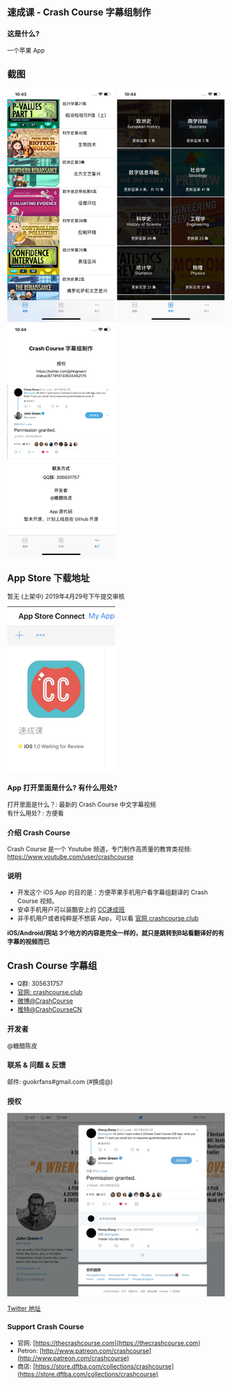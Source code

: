 ##  速成课 - Crash Course 字幕组制作

### 这是什么?
一个苹果 App

## 截图
<p align="left">
<img src="/Screenshot/newest.jpg" width="250" />
<img src="/Screenshot/serie.jpg" width="250" /> 
<img src="/Screenshot/about.jpg" width="250" />
</p>

## App Store 下载地址
暂无 (上架中)
2019年4月29号下午提交审核
<p align="left">
<img src="/Screenshot/waiting-review.jpg" width="250" />
</p>

### App 打开里面是什么? 有什么用处?  
打开里面是什么？: 最新的 Crash Course 中文字幕视频      
有什么用处?  : 方便看

### 介绍 Crash Course
Crash Course 是一个 Youtube 频道，专门制作高质量的教育类视频:   
https://www.youtube.com/user/crashcourse

### 说明
* 开发这个 iOS App 的目的是：方便苹果手机用户看字幕组翻译的 Crash Course 视频。   
* 安卓手机用户可以装酷安上的 [CC速成班](https://www.coolapk.com/apk/com.crashcourse.china.c17)
* 非手机用户或者纯粹是不想装 App，可以看 [官网 crashcourse.club](https://crashcourse.club)   

**iOS/Android/网站 3个地方的内容是完全一样的，就只是跳转到B站看翻译好的有字幕的视频而已**

## Crash Course 字幕组
* Q群: 305631757     
* [官网: crashcourse.club](https://crashcourse.club)
* [微博@CrashCourse](https://www.weibo.com/u/5237129097)
* [推特@CrashCourseCN](https://twitter.com/CrashCourseCN)

### 开发者
@糖醋陈皮

### 联系 & 问题 & 反馈
邮件: guokrfans#gmail.com (#换成@)

### 授权

<img src="/Screenshot/twitter-permission.jpg" width="750" />   

[Twitter 地址](https://twitter.com/johngreen/status/877914133634482176)

### Support Crash Course
* 官网: [https://thecrashcourse.com](https://thecrashcourse.com)
* Petron: [http://www.patreon.com/crashcourse](http://www.patreon.com/crashcourse)
* 商店: [https://store.dftba.com/collections/crashcourse](https://store.dftba.com/collections/crashcourse)
